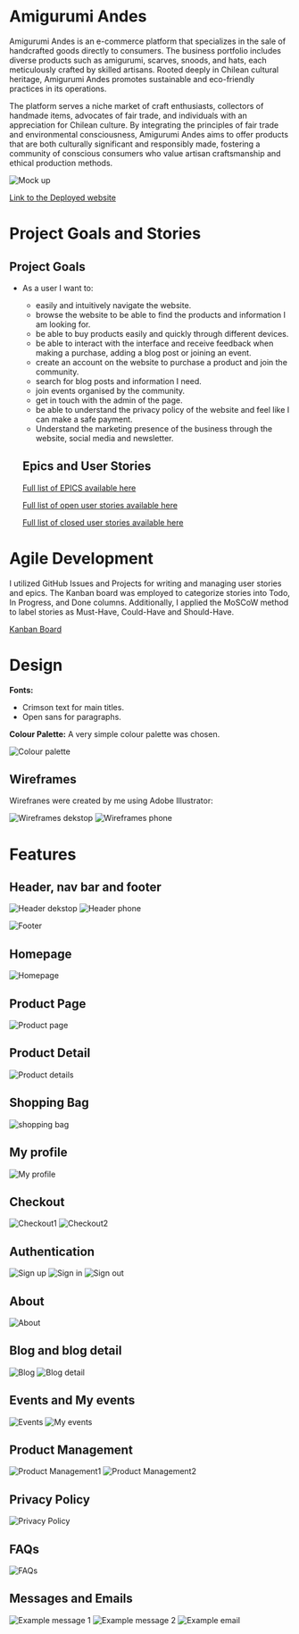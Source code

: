 # Amigurumi Andes

Amigurumi Andes is an e-commerce platform that specializes in the sale of handcrafted goods directly to consumers. The business portfolio includes diverse products such as amigurumi, scarves, snoods, and hats, each meticulously crafted by skilled artisans. Rooted deeply in Chilean cultural heritage, Amigurumi Andes promotes sustainable and eco-friendly practices in its operations.

The platform serves a niche market of craft enthusiasts, collectors of handmade items, advocates of fair trade, and individuals with an appreciation for Chilean culture. By integrating the principles of fair trade and environmental consciousness, Amigurumi Andes aims to offer products that are both culturally significant and responsibly made, fostering a community of conscious consumers who value artisan craftsmanship and ethical production methods.

![Mock up](readme_pics/mockup.png)

[Link to the Deployed website](https://amigurumi-andes-8d4d6b3c47a6.herokuapp.com/)

# Project Goals and Stories
## Project Goals
- As a user I want to:
  - easily and intuitively navigate the website.
  - browse the website to be able to find the products and information I am looking for.
  - be able to buy products easily and quickly through different devices.
  - be able to interact with the interface and receive feedback when making a purchase, adding a blog post or joining an event.
  - create an account on the website to purchase a product and join the community.
  - search for blog posts and information I need.
  - join events organised by the community.
  - get in touch with the admin of the page.
  - be able to understand the privacy policy of the website and feel like I can make a safe payment. 
  - Understand the marketing presence of the business through the website, social media and newsletter.

  ## Epics and User Stories
  [Full list of EPICS available here](https://github.com/MidoriSusanna/Amigurumi-Andes/milestones)

  [Full list of open user stories available here](https://github.com/MidoriSusanna/Amigurumi-Andes/issues)

  [Full list of closed user stories available here](https://github.com/MidoriSusanna/Amigurumi-Andes/issues?q=is%3Aissue+is%3Aclosed)

# Agile Development
I utilized GitHub Issues and Projects for writing and managing user stories and epics. The Kanban board was employed to categorize stories into Todo, In Progress, and Done columns. Additionally, I applied the MoSCoW method to label stories as Must-Have, Could-Have and Should-Have.

[Kanban Board](https://github.com/users/MidoriSusanna/projects/2/views/1 )

# Design

**Fonts:**
- Crimson text for main titles.
- Open sans for paragraphs.

**Colour Palette:**
A very simple colour palette was chosen.

![Colour palette](readme_pics/palette.png)

## Wireframes

Wirefranes were created by me using Adobe Illustrator:

![Wireframes dekstop](readme_pics/wireframes-dekstop.png)
![Wireframes phone](readme_pics/wireframes-phone.png)

# Features 
## Header, nav bar and footer

![Header dekstop ](readme_pics/header.png)
![Header phone](readme_pics/header-phone.png)

![Footer](readme_pics/footer.png)

## Homepage 

![Homepage](readme_pics/homepage.png)

## Product Page

![Product page](readme_pics/products.png)

## Product Detail

![Product details](readme_pics/product-details.png)

## Shopping Bag

![shopping bag](readme_pics/shoppingbag.png)

## My profile

![My profile](readme_pics/myprofile.png)

## Checkout

![Checkout1](readme_pics/checkout1.png)
![Checkout2](readme_pics/checkout2.png)

## Authentication

![Sign up](readme_pics/signup.png)
![Sign in](readme_pics/signin.png)
![Sign out](readme_pics/singout.png)

## About

![About](readme_pics/about.png)

## Blog and blog detail

![Blog](readme_pics/blog.png)
![Blog detail](readme_pics/blogdetail.png)

## Events and My events

![Events](readme_pics/events.png)
![My events](readme_pics/myevents.png)

## Product Management

![Product Management1](readme_pics/productman1.png)
![Product Management2](readme_pics/productman2.png)

## Privacy Policy

![Privacy Policy](readme_pics/privacy-policy.png)

## FAQs

![FAQs](readme_pics/faqs.png)

## Messages and Emails

![Example message 1](readme_pics/example-mess-1.png)
![Example message 2](readme_pics/example-mess-2.png)
![Example email](readme_pics/example-email.png)
